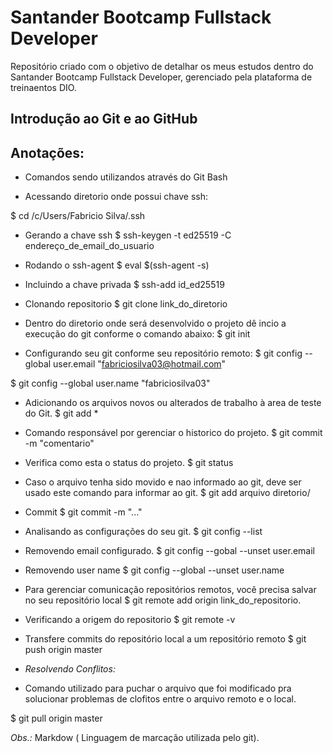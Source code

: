 # Santander Bootcamp Fullstack Developer

Repositório criado com o objetivo de detalhar os meus estudos dentro do Santander Bootcamp Fullstack Developer, gerenciado pela plataforma de treinaentos DIO.

## Introdução ao Git e ao GitHub

## Anotações:

- Comandos sendo utilizandos através do Git Bash

- Acessando diretorio onde possui chave ssh:

$ cd /c/Users/Fabricio Silva/.ssh

- Gerando a chave ssh
$ ssh-keygen -t ed25519 -C endereço_de_email_do_usuario

- Rodando o ssh-agent
$ eval $(ssh-agent -s)

- Incluindo a chave privada
$ ssh-add id_ed25519

- Clonando repositorio
$ git clone link_do_diretorio

- Dentro do diretorio onde será desenvolvido o projeto dê incio a execução do git conforme o comando abaixo:
$ git init

- Configurando seu git conforme seu repositório remoto:
$ git config --global user.email "fabriciosilva03@hotmail.com"

$ git config --global user.name "fabriciosilva03"

- Adicionando os arquivos novos ou alterados de trabalho à area de teste do Git.
$ git add *

- Comando responsável por gerenciar o historico do projeto.
$ git commit -m "comentario"

- Verifica como esta o status do projeto.
$ git status

- Caso o arquivo tenha sido movido e nao informado ao git, deve ser usado este comando para informar ao git.
$ git add arquivo diretorio/	

- Commit 
$ git commit -m "..."

- Analisando as configurações do seu git.
$ git config --list

- Removendo email configurado.
$ git config --gobal --unset user.email

- Removendo user name
$ git config --global --unset user.name

- Para gerenciar comunicação repositórios remotos, você precisa salvar no seu repositório local 
$ git remote add origin link_do_repositorio.

- Verificando a origem do repositorio
$ git remote -v

- Transfere commits do repositório local a um repositório remoto
$ git push origin master


- *Resolvendo Conflitos:*

- Comando utilizado para puchar o arquivo que foi modificado pra solucionar problemas de clofitos entre o arquivo remoto e o local.

$ git pull origin master

*Obs.:*
Markdow ( Linguagem de marcação utilizada pelo git).
